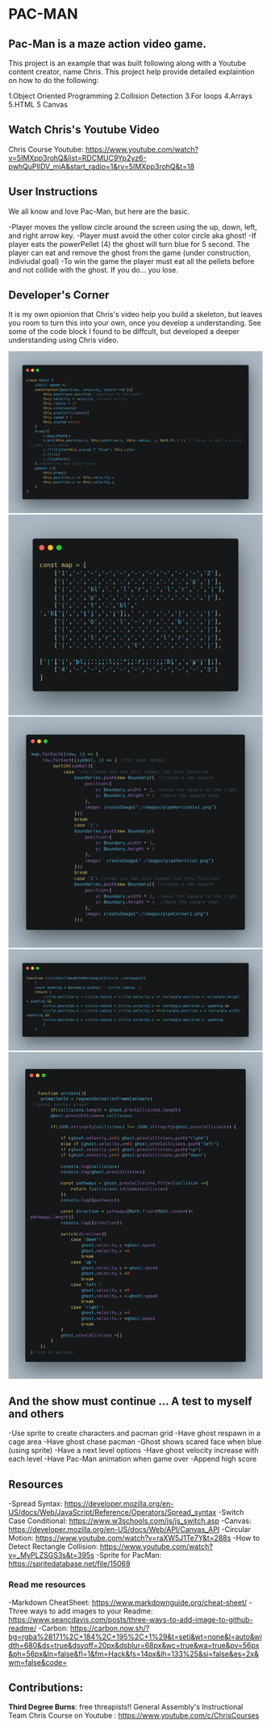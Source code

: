 # **PAC-MAN**

## Pac-Man is a maze action video game. 

This project is an example that was built following along with a Youtube content creator, name Chris. This project help provide detailed explaintion on how to do the following: 


1.Object Oriented Programming 
2.Collision Detection 
3.For loops 
4.Arrays 
5.HTML 5 Canvas


## Watch Chris's Youtube Video 
Chris Course Youtube: https://www.youtube.com/watch?v=5IMXpp3rohQ&list=RDCMUC9Yp2yz6-pwhQuPlIDV_mjA&start_radio=1&rv=5IMXpp3rohQ&t=18

## User Instructions 

We all know and love Pac-Man, but here are the basic.

-Player moves the yellow circle around the screen
using the up, down, left, and right arrow key.
-Player must avoid the other color circle aka ghost!
-If player eats the powerPellet (4) the ghost will turn blue for 5 second. The player can eat and remove the ghost from the game (under construction, indiviudal goal)
-To win the game the player must eat all the pellets before and not collide with the ghost. If you do... you lose. 

## Developer's Corner

It is my own opionion that Chris's video help you build a skeleton, but leaves you room to turn this into your own, once you develop a understanding. See some of the code block I found to be diffcult, but developed a deeper understanding using Chris video. 

![Classes!](images/carbon.png)
![Map!](images/map.png)
![Switch Case to Create Map!](images/switchcase.png)
![Player Collision with Boundaries!](images/Collision.png)
![Ghost Collision with player!](images/Ghostcollison.png)



## And the show must continue ... A test to myself and others 

-Use sprite to create characters and pacman grid
-Have ghost respawn in a cage area
-Have ghost chase pacman 
-Ghost shows scared face when blue (using sprite)
-Have a next level options 
-Have ghost velocity increase with each level 
-Have Pac-Man animation when game over 
-Append high score 





## Resources 
-Spread Syntax: https://developer.mozilla.org/en-US/docs/Web/JavaScript/Reference/Operators/Spread_syntax
-Switch Case Conditional: https://www.w3schools.com/js/js_switch.asp
-Canvas: https://developer.mozilla.org/en-US/docs/Web/API/Canvas_API
-Circular Motion: https://www.youtube.com/watch?v=raXW5J1Te7Y&t=288s
-How to Detect Rectangle Collision: https://www.youtube.com/watch?v=_MyPLZSGS3s&t=395s
-Sprite for PacMan: https://spritedatabase.net/file/15069


### Read me resources 
-Markdown CheatSheet: https://www.markdownguide.org/cheat-sheet/
-Three ways to add images to your Readme: https://www.seancdavis.com/posts/three-ways-to-add-image-to-github-readme/
-Carbon: https://carbon.now.sh/?bg=rgba%28171%2C+184%2C+195%2C+1%29&t=seti&wt=none&l=auto&width=680&ds=true&dsyoff=20px&dsblur=68px&wc=true&wa=true&pv=56px&ph=56px&ln=false&fl=1&fm=Hack&fs=14px&lh=133%25&si=false&es=2x&wm=false&code=




## Contributions:

**Third Degree Burns**: free threapists!!
General Assembly's Instructional Team 
Chris Course on Youtube : https://www.youtube.com/c/ChrisCourses




